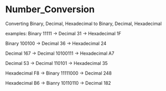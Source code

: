 # Number_Conversion

Converting Binary, Decimal, Hexadecimal
to Binary, Decimal, Hexadecimal

examples:
Binary 11111 -> Decimal 31 -> Hexadecimal 1F

Binary 100100 -> Decimal 36 -> Hexadecimal 24

Decimal 167 -> Decimal 10100111 -> Hexadecimal A7

Decimal 53 -> Decimal 110101 -> Hexadecimal 35

Hexadecimal F8 -> Binary 11111000 -> Decimal 248

Hexadecimal B6 -> Bianry 10110110 -> Decimal 182

